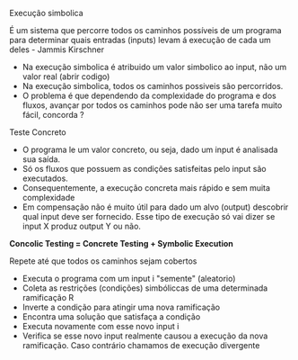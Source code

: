 
Execução simbolica

É um sistema que percorre todos os caminhos possíveis de um programa para determinar quais entradas (inputs) levam á execução de cada um deles - Jammis Kirschner

- Na execução simbolica é atribuido um valor simbolico ao input, não um valor real (abrir codigo)
- Na execução simbolica, todos os caminhos possiveis são percorridos.
- O problema é que dependendo da complexidade do programa e dos fluxos, avançar por todos os caminhos pode não ser uma tarefa muito fácil, concorda ?


Teste Concreto
- O programa le um valor concreto, ou seja, dado um input é analisada sua saída.
- Só os fluxos que possuem as condições satisfeitas pelo input são executados.
- Consequentemente, a execução concreta mais rápido e sem muita complexidade
- Em compensação não é muito útil para dado um alvo (output) descobrir qual input deve ser fornecido. Esse tipo de execução só vai dizer se input X produz output Y ou não.

**Concolic Testing = Concrete Testing + Symbolic Execution**

Repete até que todos os caminhos sejam cobertos
- Executa o programa com um input i "semente" (aleatorio)
- Coleta as restrições (condições) simbóliccas de uma determinada ramificação R
- Inverte a condição para atingir uma nova ramificação
- Encontra uma solução que satisfaça a condição
- Executa novamente com esse novo input i
- Verifica se esse novo input realmente causou a execução da nova ramificação. Caso contrário chamamos de execução divergente